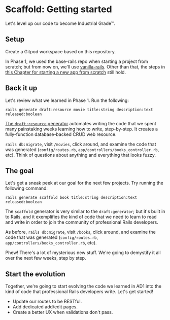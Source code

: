 # Scaffold: Getting started

Let's level up our code to become Industrial Grade™.

## Setup

Create a Gitpod workspace based on this repository.

In Phase 1, we used the base-rails repo when starting a project from scratch; but from now on, we'll use [vanilla-rails](https://github.com/appdev-projects/vanilla-rails). Other than that, the steps in [this Chapter for starting a new app from scratch](https://chapters.firstdraft.com/chapters/851) still hold.

## Back it up

Let's review what we learned in Phase 1. Run the following:

```
rails generate draft:resource movie title:string description:text released:boolean
```

[The `draft:resource` generator](https://chapters.firstdraft.com/chapters/773) automates writing the code that we spent many painstaking weeks learning how to write, step-by-step. It creates a fully-function database-backed CRUD web resource.

`rails db:migrate`, visit `/movies`, click around, and examine the code that was generated (`config/routes.rb`, `app/controllers/books_controller.rb`, etc). Think of questions about anything and everything that looks fuzzy.

## The goal

Let's get a sneak peek at our goal for the next few projects. Try running the following command:

```
rails generate scaffold book title:string description:text released:boolean
```

The `scaffold` generator is very similar to the `draft:generator`; but it's built in to Rails, and it exemplifies the kind of code that we need to learn to read and write in order to join the community of professional Rails developers.

As before, `rails db:migrate`, visit `/books`, click around, and examine the code that was generated (`config/routes.rb`, `app/controllers/books_controller.rb`, etc).

Phew! There's a lot of mysterious new stuff. We're going to demystify it all over the next few weeks, step by step.

## Start the evolution

Together, we're going to start evolving the code we learned in AD1 into the kind of code that professional Rails developers write. Let's get started!

- Update our routes to be RESTful.
- Add dedicated add/edit pages.
- Create a better UX when validations don't pass.
